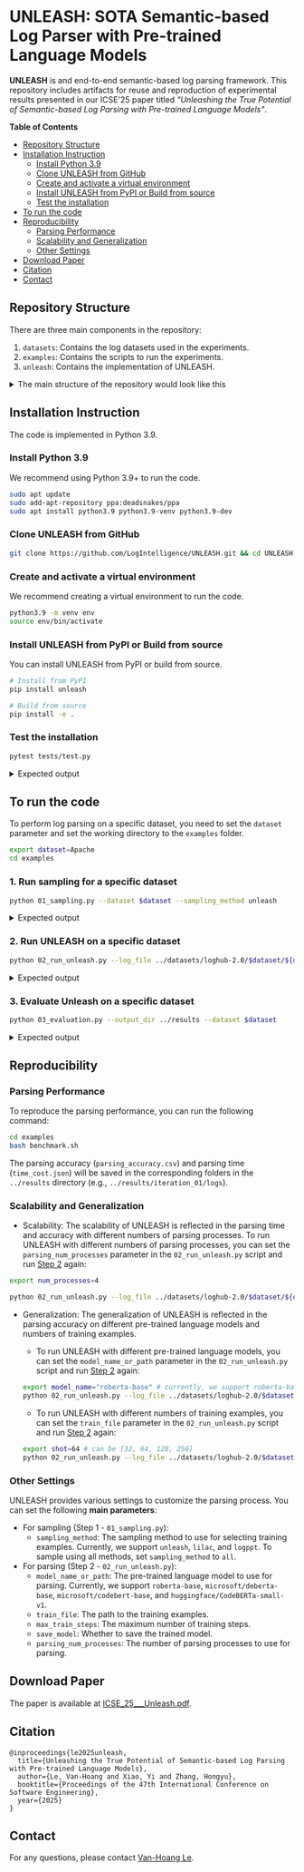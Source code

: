 # UNLEASH: SOTA Semantic-based Log Parser with Pre-trained Language Models

__UNLEASH__ is and end-to-end semantic-based log parsing framework. This repository includes artifacts for reuse and reproduction of experimental results presented in our ICSE'25 paper titled _"Unleashing the True Potential of Semantic-based Log Parsing with Pre-trained Language Models"_.

__Table of Contents__
- [Repository Structure](#repository-structure)
- [Installation Instruction](#installation-instruction)
    - [Install Python 3.9](#install-python-39)
    - [Clone UNLEASH from GitHub](#clone-unleash-from-github)
    - [Create and activate a virtual environment](#create-and-activate-a-virtual-environment)
    - [Install UNLEASH from PyPI or Build from source](#install-unleash-from-pypi-or-build-from-source)
    - [Test the installation](#test-the-installation)
- [To run the code](#to-run-the-code)
- [Reproducibility](#reproducibility)
    - [Parsing Performance](#parsing-performance)
    - [Scalability and Generalization](#scalability-and-generalization)
    - [Other Settings](#other-settings)
- [Download Paper](#download-paper)
- [Citation](#citation)
- [Contact](#contact)

## Repository Structure

There are three main components in the repository:
1. `datasets`: Contains the log datasets used in the experiments.
2. `examples`: Contains the scripts to run the experiments.
3. `unleash`: Contains the implementation of UNLEASH.

<details>
<Summary>The main structure of the repository would look like this</Summary>

```
📦 UNLEASH
├─ LICENSE
├─ README.md
├─ datasets
│  └─ loghub-2.0
│     ├─ Apache
│     │  ├─ Apache_full.log
│     │  ├─ Apache_full.log_structured.csv
│     │  ├─ Apache_full.log_structured_corrected.csv
│     │  ├─ Apache_full.log_templates.csv
│     │  └─ Apache_full.log_templates_corrected.csv
│     ├─ ...
├─ docs
│  ├─ CL.png
│  ├─ Ob2_res.png
│  ├─ Ob3_res.png
│  ├─ RESULTS.md
│  └─ S_test_1.png
├─ environment.yml
├─ examples
│  ├─ 01_sampling.py
│  ├─ 02_run_unleash.py
│  ├─ 03_evaluation.py
│  ├─ benchmark.py
│  └─ config.py
├─ requirements.txt
├─ setup.py
├─ tests
│  └─ test.py
└─ unleash
   ├─ __init__.py
   ├─ arguments.py
   ├─ data
   │  ├─ __init__.py
   │  ├─ data_loader.py
   │  └─ utils.py
   ├─ evaluation
   │  ├─ settings.py
   │  └─ utils
   │     ├─ GA_calculator.py
   │     ├─ PA_calculator.py
   │     ├─ common.py
   │     ├─ evaluator_main.py
   │     ├─ oracle_template_correction.py
   │     ├─ post_process.py
   │     ├─ postprocess.py
   │     └─ template_level_analysis.py
   ├─ models
   │  ├─ __init__.py
   │  ├─ base.py
   │  ├─ deberta.py
   │  └─ roberta.py
   ├─ parsing_base.py
   ├─ parsing_cache.py
   ├─ postprocess.py
   ├─ sampling
   │  ├─ __init__.py
   │  ├─ entropy_sampling.py
   │  ├─ lilac_sampling.py
   │  ├─ logppt_sampling.py
   │  └─ utils.py
   └─ tuning
      ├─ __init__.py
      ├─ early_stopping.py
      ├─ trainer.py
      └─ utils.py
```
</details>


## Installation Instruction
The code is implemented in Python 3.9.

### Install Python 3.9
We recommend using Python 3.9+ to run the code.
```bash
sudo apt update
sudo add-apt-repository ppa:deadsnakes/ppa
sudo apt install python3.9 python3.9-venv python3.9-dev
```

### Clone UNLEASH from GitHub

```bash
git clone https://github.com/LogIntelligence/UNLEASH.git && cd UNLEASH
```

### Create and activate a virtual environment
We recommend creating a virtual environment to run the code.
```bash
python3.9 -m venv env
source env/bin/activate
```

### Install UNLEASH from PyPI or Build from source
You can install UNLEASH from PyPI or build from source.
```bash
# Install from PyPI
pip install unleash

# Build from source
pip install -e .
```

### Test the installation
```bash
pytest tests/test.py
```

<details>
<Summary>Expected output</Summary>

```bash
============================== test session starts ===============================
platform linux -- Python 3.9.21, pytest-8.3.4, pluggy-1.5.0
rootdir: /home/ubuntu/Documents/UNLEASH
collected 3 items                                                                

tests/test.py ...                                                          [100%]

=============================== 3 passed in 3.93s ================================
```
</details>

## To run the code
To perform log parsing on a specific dataset, you need to set the `dataset` parameter and set the working directory to the `examples` folder.
```bash
export dataset=Apache
cd examples
```

### 1. Run sampling for a specific dataset
```bash
python 01_sampling.py --dataset $dataset --sampling_method unleash
```

<details>
<Summary>Expected output</Summary>

```bash
Apache
Loading Apache/Apache_full.log...
https://zenodo.org/records/8275861/files/Apache.zip
--2025-01-15 10:06:19--  https://zenodo.org/records/8275861/files/Apache.zip
Resolving zenodo.org (zenodo.org)... 188.185.45.92, 188.185.48.194, 188.185.43.25, ...
Connecting to zenodo.org (zenodo.org)|188.185.45.92|:443... connected.
HTTP request sent, awaiting response... 200 OK
Length: 578629 (565K) [application/octet-stream]
Saving to: ‘../datasets/loghub-2.0/Apache.zip’

../datasets/loghub-2.0/Apache 100%[==============================================>] 565.07K   276KB/s    in 2.0s    

2025-01-15 10:06:22 (276 KB/s) - ‘../datasets/loghub-2.0/Apache.zip’ saved [578629/578629]

Archive:  ../datasets/loghub-2.0/Apache.zip
  inflating: ../datasets/loghub-2.0/Apache/Apache_full.log  
  inflating: ../datasets/loghub-2.0/Apache/Apache_full.log_structured.csv  
  inflating: ../datasets/loghub-2.0/Apache/Apache_full.log_templates.csv  
Loaded 51978 logs.
Build vocab with examples:  4125
Number of coarse-grained clusters:  25
Number of fine-grained clusters:  31
hierarchical clustering time:  0.018030643463134766
Shot:  8 Coarse size:  25
8-shot sampling time:  0.03555607795715332
Shot:  16 Coarse size:  25
16-shot sampling time:  0.027220964431762695
Shot:  32 Coarse size:  25
32-shot sampling time:  0.053362369537353516
Shot:  64 Coarse size:  25
64-shot sampling time:  0.13954639434814453
Shot:  128 Coarse size:  25
128-shot sampling time:  0.2863941192626953
Shot:  256 Coarse size:  25
256-shot sampling time:  0.6433525085449219
```
</details>


### 2. Run UNLEASH on a specific dataset
```bash
python 02_run_unleash.py --log_file ../datasets/loghub-2.0/$dataset/${dataset}_full.log_structured.csv --model_name_or_path roberta-base --train_file ../datasets/loghub-2.0/$dataset/samples/unleash_32.json --validation_file ../datasets/loghub-2.0/$dataset/validation.json --dataset_name $dataset --parsing_num_processes 1 --output_dir ../results --max_train_steps 1000
```

<details>
<Summary>Expected output</Summary>

```bash
Generating train split: 32 examples [00:00, 28220.72 examples/s]
Generating validation split: 10395 examples [00:00, 4274908.33 examples/s]
2025-01-15 10:07:14,564 | unleash | DEBUG | Apache loaded with 32 train samples
2025-01-15 10:07:14,564 | unleash | DEBUG | Text column name: log - Label column name: template
Running tokenizer on train dataset: 100%|███████████████████████████████████| 32/32 [00:00<00:00, 2985.34 examples/s]
Running tokenizer on test dataset (num_proc=4): 100%|████████████████| 10395/10395 [00:00<00:00, 20829.57 examples/s]
2025-01-15 10:07:15,135 | unleash | DEBUG | {'train': Dataset({
    features: ['input_ids', 'labels', 'ori_labels', 'attention_mask'],
    num_rows: 32
}), 'validation': Dataset({
    features: ['input_ids', 'labels', 'ori_labels', 'attention_mask'],
    num_rows: 10395
})}
2025-01-15 10:07:15,135 | unleash | DEBUG | Train dataloader: <torch.utils.data.dataloader.DataLoader object at 0x7907fc1e2790>
2025-01-15 10:07:15,135 | unleash | DEBUG | Validation dataloader: <torch.utils.data.dataloader.DataLoader object at 0x7907fc1e2550>
2025-01-15 10:07:15,136 | unleash | INFO | Initialized Trainer
2025-01-15 10:07:15,136 | unleash | INFO | ***** Running training *****
2025-01-15 10:07:15,136 | unleash | INFO |   Num examples = 32
2025-01-15 10:07:15,136 | unleash | INFO |   Num Epochs = 500
2025-01-15 10:07:15,136 | unleash | INFO |   Instantaneous batch size per device = 16
2025-01-15 10:07:15,136 | unleash | INFO |   Total train batch size (w. parallel, distributed & accumulation) = 16
2025-01-15 10:07:15,136 | unleash | INFO |   Gradient Accumulation steps = 1
2025-01-15 10:07:15,136 | unleash | INFO |   Total optimization steps = 1000
Loss: 0.004792781546711922: 100%|████████████████████████████████████████████████| 1000/1000 [01:05<00:00, 15.16it/s]
2025-01-15 10:08:21,103 | unleash | INFO | Starting template extraction
Parsing:  96%|███████████████████████████████████████████████████████████▍  | 49831/51978 [00:00<00:00, 62515.14it/s]2025-01-15 10:08:21,939 | unleash | INFO | Total time taken: 0.20595479011535645
2025-01-15 10:08:21,939 | unleash | INFO | No of model invocations: 29
2025-01-15 10:08:21,939 | unleash | INFO | Total time taken by model: 0.11258220672607422
Parsing: 100%|██████████████████████████████████████████████████████████████| 51978/51978 [00:00<00:00, 62204.15it/s]
```
</details>

### 3. Evaluate Unleash on a specific dataset
```bash
python 03_evaluation.py --output_dir ../results --dataset $dataset
```
<details>
<Summary>Expected output</Summary>

```bash
=== Evaluation on Apache ===
../results/logs/Apache_full.log_structured.csv
Start to align with null values
100%|████████████████████████████████████████████████████| 51978/51978 [00:00<00:00, 220944.35it/s]
100%|████████████████████████████████████████████████████| 51978/51978 [00:00<00:00, 220116.95it/s]
Start compute grouping accuracy
100%|████████████████████████████████████████████████████████████| 30/30 [00:00<00:00, 1057.17it/s]
Grouping_Accuracy (GA): 1.0000, FGA: 1.0000,
Grouping Accuracy calculation done. [Time taken: 0.039]
Parsing_Accuracy (PA): 0.9953
Parsing Accuracy calculation done. [Time taken: 0.002]
100%|███████████████████████████████████████████████████████████| 30/30 [00:00<00:00, 14847.09it/s]
PTA: 0.8000, RTA: 0.8000 FTA: 0.8000
Identify : 30, Groundtruth : 30
Template-level accuracy calculation done. [Time taken: 0.010]
```
</details>

## Reproducibility

### Parsing Performance

To reproduce the parsing performance, you can run the following command:
```bash
cd examples
bash benchmark.sh
```

The parsing accuracy (`parsing_accuracy.csv`) and parsing time (`time_cost.json`) will be saved in the corresponding folders in the `../results` directory (e.g., `../results/iteration_01/logs`). 

### Scalability and Generalization

- Scalability: The scalability of UNLEASH is reflected in the parsing time and accuracy with different numbers of parsing processes. To run UNLEASH with different numbers of parsing processes, you can set the `parsing_num_processes` parameter in the `02_run_unleash.py` script and run [Step 2](#2-run-unleash-on-a-specific-dataset) again:
```bash
export num_processes=4

python 02_run_unleash.py --log_file ../datasets/loghub-2.0/$dataset/${dataset}_full.log_structured.csv --model_name_or_path roberta-base --train_file ../datasets/loghub-2.0/$dataset/samples/unleash_32.json --validation_file ../datasets/loghub-2.0/$dataset/validation.json --dataset_name $dataset --parsing_num_processes $num_processes --output_dir ../results --max_train_steps 1000
```

- Generalization: The generalization of UNLEASH is reflected in the parsing accuracy on different pre-trained language models and numbers of training examples.

    - To run UNLEASH with different pre-trained language models, you can set the `model_name_or_path` parameter in the `02_run_unleash.py` script and run [Step 2](#2-run-unleash-on-a-specific-dataset) again:

    ```bash
    export model_name="roberta-base" # currently, we support roberta-base, microsoft/deberta-base, microsoft/codebert-base, and huggingface/CodeBERTa-small-v1
    python 02_run_unleash.py --log_file ../datasets/loghub-2.0/$dataset/${dataset}_full.log_structured.csv --model_name_or_path $model_name --train_file ../datasets/loghub-2.0/$dataset/samples/unleash_32.json --validation_file ../datasets/loghub-2.0/$dataset/validation.json --dataset_name $dataset --parsing_num_processes 1 --output_dir ../results --max_train_steps 1000
    ```

    - To run UNLEASH with different numbers of training examples, you can set the `train_file` parameter in the `02_run_unleash.py` script and run [Step 2](#2-run-unleash-on-a-specific-dataset) again:

    ```bash
    export shot=64 # can be [32, 64, 128, 256]
    python 02_run_unleash.py --log_file ../datasets/loghub-2.0/$dataset/${dataset}_full.log_structured.csv --model_name_or_path roberta-base --train_file ../datasets/loghub-2.0/$dataset/samples/unleash_$shot.json --validation_file ../datasets/loghub-2.0/$dataset/validation.json --dataset_name $dataset --parsing_num_processes 1 --output_dir ../results --max_train_steps 1000
    ```

### Other Settings

UNLEASH provides various settings to customize the parsing process. You can set the following **main parameters**:
- For sampling (Step 1 - `01_sampling.py`):
    - `sampling_method`: The sampling method to use for selecting training examples. Currently, we support `unleash`, `lilac`, and `logppt`. To sample using all methods, set `sampling_method` to `all`.
- For parsing (Step 2 - `02_run_unleash.py`):
    - `model_name_or_path`: The pre-trained language model to use for parsing. Currently, we support `roberta-base`, `microsoft/deberta-base`, `microsoft/codebert-base`, and `huggingface/CodeBERTa-small-v1`.
    - `train_file`: The path to the training examples.
    - `max_train_steps`: The maximum number of training steps.
    - `save_model`: Whether to save the trained model.
    - `parsing_num_processes`: The number of parsing processes to use for parsing.



## Download Paper

The paper is available at [ICSE_25___Unleash.pdf](ICSE_25___Unleash.pdf).

## Citation

```
@inproceedings{le2025unleash,
  title={Unleashing the True Potential of Semantic-based Log Parsing with Pre-trained Language Models},
  author={Le, Van-Hoang and Xiao, Yi and Zhang, Hongyu},
  booktitle={Proceedings of the 47th International Conference on Software Engineering},
  year={2025}
}
```

## Contact

For any questions, please contact [Van-Hoang Le](mailto:levanhoang.psa@gmail.com).